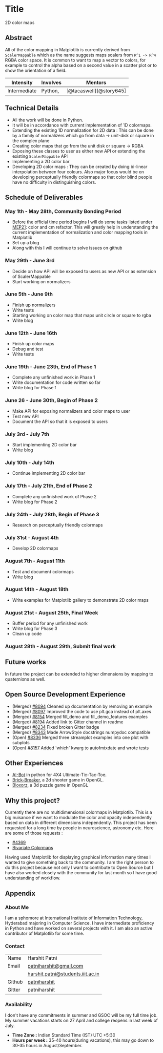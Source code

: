 # Title
2D color maps

## Abstract

All of the color mapping in Matplotlib is currently derived from
`ScalerMappable` which as the name suggests maps scalers from `R^1 ->
R^4` RGBA color space.  It is common to want to map a vector to
colors, for example to control the alpha based on a second value in a
scatter plot or to show the orientation of a field.

| **Intensity** | **Involves**  | **Mentors** |
| ------------- | --------------|------------ |
| Intermediate  | Python, | [@tacaswell][@story645] |

## Technical Details

- All the work will be done in Python.
- It will be in accordance with current implementation of 1D colormaps.
- Extending the existing 1D normalization for 2D data : This can be done by
a family of normalizers which go from data -> unit-disk or square in the
complex plane
- Creating color maps that go from the unit disk or square -> RGBA
- Exposing these classes to user as either new API or extending the existing
`ScalerMappable` API
- Implementing a 2D color bar
- Developing 2D color maps : They can be created by doing bi-linear
interpolation between four colours. Also major focus would be on developing
perceptually friendly colormaps so that color blind people have no difficulty in
distinguishing colors.

## Schedule of Deliverables

### May 1th - May 28th, **Community Bonding Period**

- Before the official time period begins I will do some tasks listed under
[MEP21](http://matplotlib.org/devel/MEP/MEP21.html): color and cm refactor.
This will greatly help in understanding the current implementation of
normalization and color mapping tools in Matplotlib
- Set up a blog
- Along with this I will continue to solve issues on github

### May 29th - June 3rd

- Decide on how API will be exposed to users as new API or as extension of
ScalerMappable
- Start working on normalizers

### June 5th - June 9th

- Finish up normalizers
- Write tests
- Starting working on color map that maps unit circle or square to rgba
- Write blog

### June 12th - June 16th

- Finish up color maps
- Debug and test
- Write tests

### June 19th - June 23th, **End of Phase 1**

- Complete any unfinished work in Phase 1
- Write documentation for code written so far
- Write blog for Phase 1

### June 26 - June 30th, **Begin of Phase 2**

- Make API for exposing normalizers and color maps to user
- Test new API
- Document the API so that it is exposed to users

### July 3rd - July 7th

- Start implementing 2D color bar
- Write blog

### July 10th - July 14th

- Continue implementing 2D color bar

### July 17th - July 21th, **End of Phase 2**

- Complete any unfinished work of Phase 2
- Write blog for Phase 2

### July 24th - July 28th, **Begin of Phase 3**

- Research on perceptually friendly colormaps

### July 31st - August 4th

- Develop 2D colormaps

### August 7th - August 11th

- Test and document colormaps
- Write blog

### August 14th - August 18th

- Write examples for Matplotlib gallery to demonstrate 2D color maps

### August 21st - August 25th, **Final Week**

- Buffer period for any unfinished work
- Write blog for Phase 3
- Clean up code

### August 28th - August 29th, **Submit final work**

## Future works

In future the project can be extended to higher dimensions by mapping to
quaternions as well.

## Open Source Development Experience

- (Merged) [#8094](https://github.com/matplotlib/matplotlib/pull/8094) Cleaned up documentation by removing an example
- (Merged) [#8097](https://github.com/matplotlib/matplotlib/pull/8097) Improved the code to use plt.gca instead of plt.axes
- (Merged) [#8154](https://github.com/matplotlib/matplotlib/pull/8154) Merged fill_demo and fill_demo_features examples
- (Merged) [#8194](https://github.com/matplotlib/matplotlib/pull/8194) Added link to Gitter channel in readme
- (Merged) [#8234](https://github.com/matplotlib/matplotlib/pull/8234) Fixed broken Gitter badge
- (Merged) [#8343](https://github.com/matplotlib/matplotlib/pull/8343) Made ArrowStyle docstrings numpydoc compatible
- (Open) [#8336](https://github.com/matplotlib/matplotlib/pull/8336) Merged three streamplot examples into one plot with subplots
- (Open) [#8157](https://github.com/matplotlib/matplotlib/pull/8157) Added 'which' kwarg to autofmtxdate and wrote tests

## Other Experiences

- [AI-Bot](https://github.com/patniharshit/Ultimate-Tic-Tac-Toe) in python
  for 4X4 Ultimate-Tic-Tac-Toe.
- [Brick-Breaker](https://github.com/patniharshit/Brick-Breaker), a 2d shooter
  game in OpenGL.
- [Bloxorz](https://github.com/patniharshit/Bloxorz), a 3d puzzle game in OpenGL

## Why this project?

Currently there are no multidimensional colormaps in Matplotlib. This is a
big nuisance if we want to modulate the color and opacity independently based
on data in different dimensions independently. This project has been requested
for a long time by people in neuroscience, astronomy etc.
Here are some of those requests :
- [#4369](https://github.com/matplotlib/matplotlib/issues/4369)
- [Bivariate Colormaps](http://stackoverflow.com/questions/15207255/is-there-any-way-to-use-bivariate-colormaps-in-matplotlib)

Having used Matplotlib for displaying graphical information many times I
wanted to give something back to the community. I am the right person to do
this project because not only I want to contribute to Open Source but I have
also worked closely with the community for last month so I have good
understanding of workflow.


## Appendix

### About Me

I am a sphomore at International Institute of Information Technology, Hyderabad
majoring in Computer Science. I have intermediate proficiency in Python and
have worked on several projects with it. I am also an active contributor of
Matplotlib for some time.

### Contact
|          |                                                        |
|----------|--------------------------------------------------------|
| Name     | Harshit Patni                                          |
| Email    | patniharshit@gmail.com                                 |
|          | harshit.patni@students.iiit.ac.in                      |
| Github   | [patniharshit](https://github.com/patniharshit)        |
| Gitter   | patniharshit                                           |

### Availability

I don't have any commitments in summer and GSOC will be my full time job.
My summer vacations starts on 27 April and college reopens in last week of
July.
* **Time Zone :** Indian Standard Time (IST) UTC +5:30
*  **Hours per week :** 35-40 hours(during vacations), this may go down to
30-35 hours in August/September.
